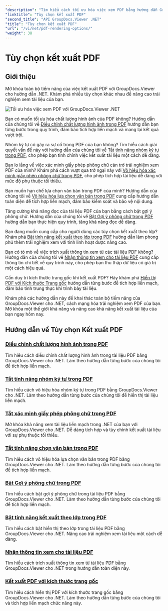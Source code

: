 ```yaml
---
"description": "Tìm hiểu cách tối ưu hóa việc xem PDF bằng hướng dẫn GroupDocs.Viewer .NET. Khám phá các tùy chọn kết xuất PDF như điều chỉnh chất lượng hình ảnh và vô hiệu hóa lựa chọn văn bản."
"linktitle": "Tùy chọn kết xuất PDF"
"second_title": "API GroupDocs.Viewer .NET"
"title": "Tùy chọn kết xuất PDF"
"url": "/vi/net/pdf-rendering-options/"
"weight": 38
---
```


# Tùy chọn kết xuất PDF


## Giới thiệu

Mở khóa toàn bộ tiềm năng của việc kết xuất PDF với GroupDocs.Viewer cho hướng dẫn .NET. Khám phá nhiều tùy chọn khác nhau để nâng cao trải nghiệm xem tài liệu của bạn.

![Tối ưu hóa việc xem PDF với GroupDocs.Viewer .NET](/viewer/pdf-rendering-options/image.png)

Bạn có muốn tối ưu hóa chất lượng hình ảnh của PDF không? Hướng dẫn của chúng tôi về [Điều chỉnh chất lượng hình ảnh trong PDF](./adjust-image-quality-pdf/) hướng dẫn bạn từng bước trong quy trình, đảm bảo tích hợp liền mạch và mang lại kết quả vượt trội.

Nhóm ký tự có gây ra sự cố trong PDF của bạn không? Tìm hiểu cách giải quyết vấn đề này với hướng dẫn của chúng tôi về [Tắt tính năng nhóm ký tự trong PDF](./disable-characters-grouping-pdf/), cho phép bạn tinh chỉnh việc kết xuất tài liệu một cách dễ dàng.

Bạn lo lắng về việc xác minh giấy phép phông chữ cản trở trải nghiệm xem PDF của mình? Khám phá cách vượt qua trở ngại này với [Vô hiệu hóa xác minh giấy phép phông chữ trong PDF](./disable-font-license-verifications-pdf/), cho phép tích hợp tài liệu dễ dàng với mức độ phụ thuộc tối thiểu.

Bạn muốn hạn chế lựa chọn văn bản trong PDF của mình? Hướng dẫn của chúng tôi về [Vô hiệu hóa lựa chọn văn bản trong PDF](./disable-text-selection-pdf/) cung cấp hướng dẫn toàn diện để tích hợp liền mạch, đảm bảo kiểm soát và bảo vệ nội dung.

Tăng cường khả năng đọc của tài liệu PDF của bạn bằng cách bật gợi ý phông chữ. Hướng dẫn của chúng tôi về [Bật Gợi ý phông chữ trong PDF](./enable-font-hinting-pdf/) hướng dẫn bạn thực hiện quy trình, tăng khả năng đọc dễ dàng.

Bạn đang muốn cung cấp cho người dùng các tùy chọn kết xuất theo lớp? Khám phá [Bật tính năng kết xuất theo lớp trong PDF](./enable-layered-rendering-pdf/) hướng dẫn làm phong phú thêm trải nghiệm xem với tính linh hoạt được nâng cao.

Bạn có tò mò về việc trích xuất thông tin xem từ các tài liệu PDF không? Hướng dẫn của chúng tôi về [Nhận thông tin xem cho tài liệu PDF](./get-view-info-pdf-document/) cung cấp thông tin chi tiết về quy trình này, cho phép bạn thu thập dữ liệu có giá trị một cách hiệu quả.

Cần duy trì kích thước trang gốc khi kết xuất PDF? Hãy khám phá [Hiển thị PDF với Kích thước Trang gốc](./render-pdf-original-page-size/) hướng dẫn từng bước để tích hợp liền mạch, đảm bảo tính trung thực khi trình bày tài liệu.

Khám phá các hướng dẫn này để khai thác toàn bộ tiềm năng của GroupDocs.Viewer cho .NET, cách mạng hóa trải nghiệm xem PDF của bạn. Mở khóa một thế giới khả năng và nâng cao khả năng kết xuất tài liệu của bạn ngay hôm nay.
## Hướng dẫn về Tùy chọn Kết xuất PDF
### [Điều chỉnh chất lượng hình ảnh trong PDF](./adjust-image-quality-pdf/)
Tìm hiểu cách điều chỉnh chất lượng hình ảnh trong tài liệu PDF bằng GroupDocs.Viewer cho .NET. Làm theo hướng dẫn từng bước của chúng tôi để tích hợp liền mạch.
### [Tắt tính năng nhóm ký tự trong PDF](./disable-characters-grouping-pdf/)
Tìm hiểu cách vô hiệu hóa nhóm ký tự trong PDF bằng GroupDocs.Viewer cho .NET. Làm theo hướng dẫn từng bước của chúng tôi để hiển thị tài liệu liền mạch.
### [Tắt xác minh giấy phép phông chữ trong PDF](./disable-font-license-verifications-pdf/)
Mở khóa khả năng xem tài liệu liền mạch trong .NET của bạn với GroupDocs.Viewer cho .NET. Dễ dàng tích hợp và tùy chỉnh kết xuất tài liệu với sự phụ thuộc tối thiểu.
### [Tắt tính năng chọn văn bản trong PDF](./disable-text-selection-pdf/)
Tìm hiểu cách vô hiệu hóa lựa chọn văn bản trong PDF bằng GroupDocs.Viewer cho .NET. Làm theo hướng dẫn từng bước của chúng tôi để tích hợp liền mạch.
### [Bật Gợi ý phông chữ trong PDF](./enable-font-hinting-pdf/)
Tìm hiểu cách bật gợi ý phông chữ trong tài liệu PDF bằng GroupDocs.Viewer cho .NET. Làm theo hướng dẫn từng bước của chúng tôi để tích hợp liền mạch.
### [Bật tính năng kết xuất theo lớp trong PDF](./enable-layered-rendering-pdf/)
Tìm hiểu cách bật hiển thị theo lớp trong tài liệu PDF bằng GroupDocs.Viewer cho .NET. Nâng cao trải nghiệm xem tài liệu một cách dễ dàng.
### [Nhận thông tin xem cho tài liệu PDF](./get-view-info-pdf-document/)
Tìm hiểu cách trích xuất thông tin xem từ tài liệu PDF bằng GroupDocs.Viewer cho .NET trong hướng dẫn toàn diện này.
### [Kết xuất PDF với kích thước trang gốc](./render-pdf-original-page-size/)
Tìm hiểu cách hiển thị PDF với kích thước trang gốc bằng GroupDocs.Viewer cho .NET. Làm theo hướng dẫn từng bước của chúng tôi và tích hợp liền mạch chức năng này.
